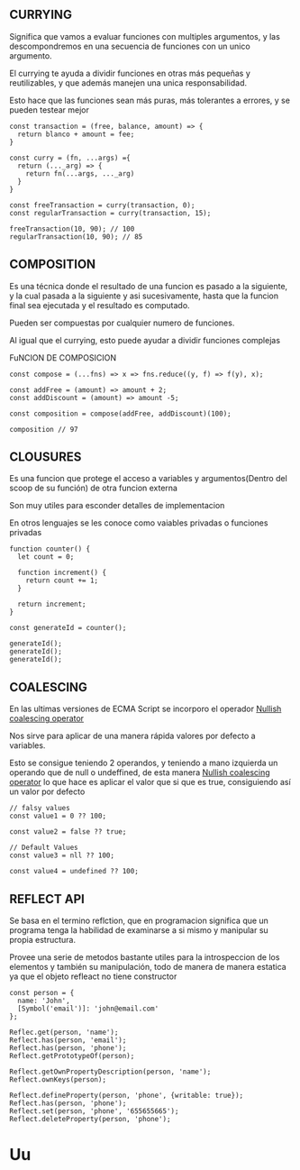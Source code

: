 ## **CURRYING**

Significa que vamos a evaluar funciones con multiples argumentos, y las descompondremos en una secuencia de funciones con un unico argumento.

El currying te ayuda a dividir funciones en otras más pequeñas y reutilizables, y que además manejen una unica responsabilidad.

Esto hace que las funciones sean más puras, más tolerantes a errores, y se pueden testear mejor

```
const transaction = (free, balance, amount) => {
  return blanco + amount = fee;
}

const curry = (fn, ...args) ={
  return (..._arg) => {
    return fn(...args, ..._arg)
  }
}

const freeTransaction = curry(transaction, 0);
const regularTransaction = curry(transaction, 15);

freeTransaction(10, 90); // 100
regularTransaction(10, 90); // 85
```

## **COMPOSITION**

Es una técnica donde el resultado de una funcion es pasado a la siguiente, y la cual pasada a la siguiente y asi sucesivamente, hasta que la funcion final sea ejecutada y el resultado es computado.

Pueden ser compuestas por cualquier numero de funciones.

Al igual que el currying, esto puede ayudar a dividir funciones complejas

FuNCION DE COMPOSICION

```
const compose = (...fns) => x => fns.reduce((y, f) => f(y), x);

const addFree = (amount) => amount + 2;
const addDiscount = (amount) => amount -5;

const composition = compose(addFree, addDiscount)(100);

composition // 97
```

## **CLOUSURES**

Es una funcion que protege el acceso a variables y argumentos(Dentro del scoop de su función) de otra funcion externa

Son muy utiles para esconder detalles de implementacion

En otros lenguajes se les conoce como vaiables privadas o funciones privadas

```
function counter() {
  let count = 0;
  
  function increment() {
    return count += 1;
  }
  
  return increment;
}

const generateId = counter();

generateId();
generateId();
generateId();
```

## **COALESCING**

En las ultimas versiones de ECMA Script se incorporo el operador [Nullish coalescing operator](https://developer.mozilla.org/en-US/docs/Web/JavaScript/Reference/Operators/Nullish_coalescing_operator)

Nos sirve para aplicar de una manera rápida valores por defecto a variables.

Esto se consigue teniendo 2 operandos, y teniendo a mano izquierda un operando que de null o undeffined, de esta manera [Nullish coalescing operator](https://developer.mozilla.org/en-US/docs/Web/JavaScript/Reference/Operators/Nullish_coalescing_operator) lo que hace es aplicar el valor que si que es true, consiguiendo así un valor por defecto

```
// falsy values
const value1 = 0 ?? 100;

const value2 = false ?? true;

// Default Values
const value3 = nll ?? 100;

const value4 = undefined ?? 100;
```

## **REFLECT API**

Se basa en el termino reflction, que en programacion significa que un programa tenga la habilidad de examinarse a si mismo y manipular su propia estructura.

Provee una serie de metodos bastante utiles para la introspeccion de los elementos y también su manipulación, todo de manera de manera estatica ya que el objeto refleact no tiene constructor

```
const person = {
  name: 'John',
  [Symbol('email')]: 'john@email.com'
};

Reflec.get(person, 'name');
Reflect.has(person, 'email');
Reflect.has(person, 'phone');
Reflect.getPrototypeOf(person);

Reflect.getOwnPropertyDescription(person, 'name');
Reflect.ownKeys(person);

Reflect.defineProperty(person, 'phone', {writable: true});
Reflect.has(person, 'phone');
Reflect.set(person, 'phone', '655655665');
Reflect.deleteProperty(person, 'phone');
```

# Uu